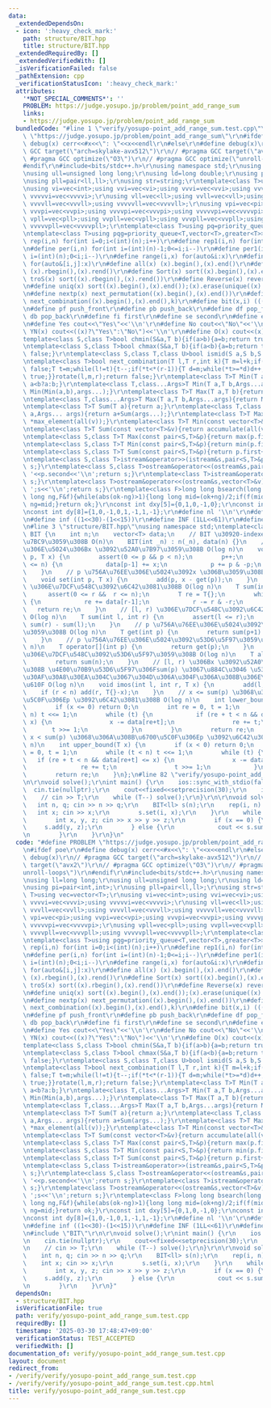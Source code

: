 ```yaml
---
data:
  _extendedDependsOn:
  - icon: ':heavy_check_mark:'
    path: structure/BIT.hpp
    title: structure/BIT.hpp
  _extendedRequiredBy: []
  _extendedVerifiedWith: []
  _isVerificationFailed: false
  _pathExtension: cpp
  _verificationStatusIcon: ':heavy_check_mark:'
  attributes:
    '*NOT_SPECIAL_COMMENTS*': ''
    PROBLEM: https://judge.yosupo.jp/problem/point_add_range_sum
    links:
    - https://judge.yosupo.jp/problem/point_add_range_sum
  bundledCode: "#line 1 \"verify/yosupo-point_add_range_sum.test.cpp\"\n#define PROBLEM\
    \ \"https://judge.yosupo.jp/problem/point_add_range_sum\"\r\n#ifdef poe\r\n#define\
    \ debug(x) cerr<<#x<<\": \"<<x<<endl\r\n#else\r\n#define debug(x)\r\n// #pragma\
    \ GCC target(\"arch=skylake-avx512\")\r\n// #pragma GCC target(\"avx2\")\r\n//\
    \ #pragma GCC optimize(\"O3\")\r\n// #pragma GCC optimize(\"unroll-loops\")\r\n\
    #endif\r\n#include<bits/stdc++.h>\r\nusing namespace std;\r\nusing ll=long long;\r\
    \nusing ull=unsigned long long;\r\nusing ld=long double;\r\nusing pi=pair<int,int>;\r\
    \nusing pll=pair<ll,ll>;\r\nusing str=string;\r\ntemplate<class T>using vec=vector<T>;\r\
    \nusing vi=vec<int>;using vvi=vec<vi>;using vvvi=vec<vvi>;using vvvvi=vec<vvvi>;using\
    \ vvvvvi=vec<vvvvi>;\r\nusing vll=vec<ll>;using vvll=vec<vll>;using vvvll=vec<vvll>;using\
    \ vvvvll=vec<vvvll>;using vvvvvll=vec<vvvvll>;\r\nusing vpi=vec<pi>;using vvpi=vec<vpi>;using\
    \ vvvpi=vec<vvpi>;using vvvvpi=vec<vvvpi>;using vvvvvpi=vec<vvvvpi>;\r\nusing\
    \ vpll=vec<pll>;using vvpll=vec<vpll>;using vvvpll=vec<vvpll>;using vvvvpll=vec<vvvpll>;using\
    \ vvvvvpll=vec<vvvvpll>;\r\ntemplate<class T>using pq=priority_queue<T,vector<T>>;\r\
    \ntemplate<class T>using pqg=priority_queue<T,vector<T>,greater<T>>;\r\n#define\
    \ rep(i,n) for(int i=0;i<(int)(n);i++)\r\n#define rep1(i,n) for(int i=1;i<=(int)(n);i++)\r\
    \n#define per(i,n) for(int i=(int)(n)-1;0<=i;i--)\r\n#define per1(i,n) for(int\
    \ i=(int)(n);0<i;i--)\r\n#define range(i,x) for(auto&i:x)\r\n#define range2(i,j,x)\
    \ for(auto&[i,j]:x)\r\n#define all(x) (x).begin(),(x).end()\r\n#define rall(x)\
    \ (x).rbegin(),(x).rend()\r\n#define Sort(x) sort((x).begin(),(x).end())\r\n#define\
    \ troS(x) sort((x).rbegin(),(x).rend())\r\n#define Reverse(x) reverse((x).begin(),(x).end())\r\
    \n#define uniq(x) sort((x).begin(),(x).end());(x).erase(unique((x).begin(),(x).end()),(x).end())\r\
    \n#define nextp(x) next_permutation((x).begin(),(x).end())\r\n#define nextc(x,k)\
    \ next_combination((x).begin(),(x).end(),k)\r\n#define bit(x,i) (((x)>>(i))&1)\r\
    \n#define pf push_front\r\n#define pb push_back\r\n#define df pop_front\r\n#define\
    \ db pop_back\r\n#define fi first\r\n#define se second\r\n#define elif else if\r\
    \n#define Yes cout<<\"Yes\"<<'\\n'\r\n#define No cout<<\"No\"<<'\\n'\r\n#define\
    \ YN(x) cout<<((x)?\"Yes\":\"No\")<<'\\n'\r\n#define O(x) cout<<(x)<<'\\n'\r\n\
    template<class S,class T>bool chmin(S&a,T b){if(a>b){a=b;return true;}return false;}\r\
    \ntemplate<class S,class T>bool chmax(S&a,T b){if(a<b){a=b;return true;}return\
    \ false;}\r\ntemplate<class S,class T,class U>bool ismid(S a,S b,S c){return a<=b&&b<c;}\r\
    \ntemplate<class T>bool next_combination(T l,T r,int k){T m=l+k;if(l==r||l==m||r==m)return\
    \ false;T t=m;while(l!=t){t--;if(*t<*(r-1)){T d=m;while(*t>=*d)d++;iter_swap(t,d);rotate(t+1,d+1,r);rotate(m,m+(r-d)-1,r);return\
    \ true;}}rotate(l,m,r);return false;}\r\ntemplate<class T>T Min(T a,T b){return\
    \ a<b?a:b;}\r\ntemplate<class T,class...Args>T Min(T a,T b,Args...args){return\
    \ Min(Min(a,b),args...);}\r\ntemplate<class T>T Max(T a,T b){return a>b?a:b;}\r\
    \ntemplate<class T,class...Args>T Max(T a,T b,Args...args){return Max(Max(a,b),args...);}\r\
    \ntemplate<class T>T Sum(T a){return a;}\r\ntemplate<class T,class... Args>T Sum(T\
    \ a,Args... args){return a+Sum(args...);}\r\ntemplate<class T>T Max(const vector<T>&v){return\
    \ *max_element(all(v));}\r\ntemplate<class T>T Min(const vector<T>&v){return *min_element(all(v));}\r\
    \ntemplate<class T>T Sum(const vector<T>&v){return accumulate(all(v),T(0));}\r\
    \ntemplate<class S,class T>T Max(const pair<S,T>&p){return max(p.first,p.second);}\r\
    \ntemplate<class S,class T>T Min(const pair<S,T>&p){return min(p.first,p.second);}\r\
    \ntemplate<class S,class T>T Sum(const pair<S,T>&p){return p.first+p.second;}\r\
    \ntemplate<class S,class T>istream&operator>>(istream&s,pair<S,T>&p){s>>p.first>>p.second;return\
    \ s;}\r\ntemplate<class S,class T>ostream&operator<<(ostream&s,pair<S,T>&p){s<<p.first<<'\
    \ '<<p.second<<'\\n';return s;}\r\ntemplate<class T>istream&operator>>(istream&s,vector<T>&v){for(auto&i:v)s>>i;return\
    \ s;}\r\ntemplate<class T>ostream&operator<<(ostream&s,vector<T>&v){for(auto&i:v)s<<i<<'\
    \ ';s<<'\\n';return s;}\r\ntemplate<class F>long long bsearch(long long ok,long\
    \ long ng,F&f){while(abs(ok-ng)>1){long long mid=(ok+ng)/2;if(f(mid))ok=mid;else\
    \ ng=mid;}return ok;}\r\nconst int dxy[5]={0,1,0,-1,0};\r\nconst int dx[8]={0,1,0,-1,1,1,-1,-1};\r\
    \nconst int dy[8]={1,0,-1,0,1,-1,1,-1};\r\n#define nl '\\n'\r\n#define sp ' '\r\
    \n#define inf ((1<<30)-(1<<15))\r\n#define INF (1LL<<61)\r\n#define mod 998244353\r\
    \n#line 3 \"structure/BIT.hpp\"\nusing namespace std;\ntemplate<class T>\nstruct\
    \ BIT {\n    int n;\n    vector<T> data;\n    // BIT \u30920-indexed \u3067\u69CB\
    \u7BC9\u3059\u308B O(n)\n    BIT(int _n) : n(_n), data(n) {}\n    // p \u756A\u76EE\
    \u306E\u5024\u306Bx \u3092\u52A0\u7B97\u3059\u308B O(log n)\n    void add(int\
    \ p, T x) {\n        assert(0 <= p && p < n);\n        p++;\n        while (p\
    \ <= n) {\n            data[p-1] += x;\n            p += p & -p;\n        }\n\
    \    }\n    // p \u756A\u76EE\u306E\u5024\u3092x \u306B\u3059\u308B O(log n)\n\
    \    void set(int p, T x) {\n        add(p, x - get(p));\n    }\n    // [0, r)\
    \ \u306E\u7DCF\u548C\u3092\u6C42\u3081\u308B O(log n)\n    T sum(int r) {\n  \
    \      assert(0 <= r &&  r <= n);\n        T re = T{};\n        while (0 < r)\
    \ {\n            re += data[r-1];\n            r -= r & -r;\n        }\n     \
    \   return re;\n    }\n    // [l, r) \u306E\u7DCF\u548C\u3092\u6C42\u3081\u308B\
    \ O(log n)\n    T sum(int l, int r) {\n        assert(l <= r);\n        return\
    \ sum(r) - sum(l);\n    }\n    // p \u756A\u76EE\u306E\u5024\u3092\u53D6\u5F97\
    \u3059\u308B O(log n)\n    T get(int p) {\n        return sum(p+1) - sum(p);\n\
    \    }\n    // p \u756A\u76EE\u306E\u5024\u3092\u53D6\u5F97\u3059\u308B O(log\
    \ n)\n    T operator[](int p) {\n        return get(p);\n    }\n    // \u5168\u4F53\
    \u306E\u7DCF\u548C\u3092\u53D6\u5F97\u3059\u308B O(log n)\n    T all_sum() {\n\
    \        return sum(n);\n    }\n    // [l, r) \u306Bx \u3092\u52A0\u7B97\u3059\
    \u308B \u4E00\u70B9\u53D6\u5F97\u306Fsum(p) \u3067\u884C\u3046 \u533A\u9593\u548C\
    \u30AF\u30A8\u30EA\u304C\u3067\u304D\u306A\u304F\u306A\u308B\u306E\u3067\u6CE8\
    \u610F O(log n)\n    void imos(int l, int r, T x) {\n        add(l, x);\n    \
    \    if (r < n) add(r, T{}-x);\n    }\n    // x <= sum(p) \u3068\u306A\u308B\u6700\
    \u5C0F\u306Ep \u3092\u6C42\u3081\u308B O(log n)\n    int lower_bound(T x) {\n\
    \        if (x <= 0) return 0;\n        int re = 0, t = 1;\n        while (t <\
    \ n) t <<= 1;\n        while (t) {\n            if (re + t < n && data[re+t] <\
    \ x) {\n                x -= data[re+t];\n                re += t;\n         \
    \       t >>= 1;\n            }\n        }\n        return re;\n    }\n    //\
    \ x < sum(p) \u3068\u306A\u308B\u6700\u5C0F\u306Ep \u3092\u6C42\u3081\u308B O(log\
    \ n)\n    int upper_bound(T x) {\n        if (x < 0) return 0;\n        int re\
    \ = 0, t = 1;\n        while (t < n) t <<= 1;\n        while (t) {\n         \
    \   if (re + t < n && data[re+t] <= x) {\n                x -= data[re+t];\n \
    \               re += t;\n                t >>= 1;\n            }\n        }\n\
    \        return re;\n    }\n};\n#line 82 \"verify/yosupo-point_add_range_sum.test.cpp\"\
    \n\r\nvoid solve();\r\nint main() {\r\n    ios::sync_with_stdio(false);\r\n  \
    \  cin.tie(nullptr);\r\n    cout<<fixed<<setprecision(30);\r\n    int T=1;\r\n\
    \    // cin >> T;\r\n    while (T--) solve();\r\n}\r\n\r\nvoid solve() {\r\n \
    \   int n, q; cin >> n >> q;\r\n    BIT<ll> s(n);\r\n    rep(i, n) {\r\n     \
    \   int x; cin >> x;\r\n        s.set(i, x);\r\n    }\r\n    while (q--) {\r\n\
    \        int x, y, z; cin >> x >> y >> z;\r\n        if (x == 0) {\r\n       \
    \     s.add(y, z);\r\n        } else {\r\n            cout << s.sum(y, z) << nl;\r\
    \n        }\r\n    }\r\n}\n"
  code: "#define PROBLEM \"https://judge.yosupo.jp/problem/point_add_range_sum\"\r\
    \n#ifdef poe\r\n#define debug(x) cerr<<#x<<\": \"<<x<<endl\r\n#else\r\n#define\
    \ debug(x)\r\n// #pragma GCC target(\"arch=skylake-avx512\")\r\n// #pragma GCC\
    \ target(\"avx2\")\r\n// #pragma GCC optimize(\"O3\")\r\n// #pragma GCC optimize(\"\
    unroll-loops\")\r\n#endif\r\n#include<bits/stdc++.h>\r\nusing namespace std;\r\
    \nusing ll=long long;\r\nusing ull=unsigned long long;\r\nusing ld=long double;\r\
    \nusing pi=pair<int,int>;\r\nusing pll=pair<ll,ll>;\r\nusing str=string;\r\ntemplate<class\
    \ T>using vec=vector<T>;\r\nusing vi=vec<int>;using vvi=vec<vi>;using vvvi=vec<vvi>;using\
    \ vvvvi=vec<vvvi>;using vvvvvi=vec<vvvvi>;\r\nusing vll=vec<ll>;using vvll=vec<vll>;using\
    \ vvvll=vec<vvll>;using vvvvll=vec<vvvll>;using vvvvvll=vec<vvvvll>;\r\nusing\
    \ vpi=vec<pi>;using vvpi=vec<vpi>;using vvvpi=vec<vvpi>;using vvvvpi=vec<vvvpi>;using\
    \ vvvvvpi=vec<vvvvpi>;\r\nusing vpll=vec<pll>;using vvpll=vec<vpll>;using vvvpll=vec<vvpll>;using\
    \ vvvvpll=vec<vvvpll>;using vvvvvpll=vec<vvvvpll>;\r\ntemplate<class T>using pq=priority_queue<T,vector<T>>;\r\
    \ntemplate<class T>using pqg=priority_queue<T,vector<T>,greater<T>>;\r\n#define\
    \ rep(i,n) for(int i=0;i<(int)(n);i++)\r\n#define rep1(i,n) for(int i=1;i<=(int)(n);i++)\r\
    \n#define per(i,n) for(int i=(int)(n)-1;0<=i;i--)\r\n#define per1(i,n) for(int\
    \ i=(int)(n);0<i;i--)\r\n#define range(i,x) for(auto&i:x)\r\n#define range2(i,j,x)\
    \ for(auto&[i,j]:x)\r\n#define all(x) (x).begin(),(x).end()\r\n#define rall(x)\
    \ (x).rbegin(),(x).rend()\r\n#define Sort(x) sort((x).begin(),(x).end())\r\n#define\
    \ troS(x) sort((x).rbegin(),(x).rend())\r\n#define Reverse(x) reverse((x).begin(),(x).end())\r\
    \n#define uniq(x) sort((x).begin(),(x).end());(x).erase(unique((x).begin(),(x).end()),(x).end())\r\
    \n#define nextp(x) next_permutation((x).begin(),(x).end())\r\n#define nextc(x,k)\
    \ next_combination((x).begin(),(x).end(),k)\r\n#define bit(x,i) (((x)>>(i))&1)\r\
    \n#define pf push_front\r\n#define pb push_back\r\n#define df pop_front\r\n#define\
    \ db pop_back\r\n#define fi first\r\n#define se second\r\n#define elif else if\r\
    \n#define Yes cout<<\"Yes\"<<'\\n'\r\n#define No cout<<\"No\"<<'\\n'\r\n#define\
    \ YN(x) cout<<((x)?\"Yes\":\"No\")<<'\\n'\r\n#define O(x) cout<<(x)<<'\\n'\r\n\
    template<class S,class T>bool chmin(S&a,T b){if(a>b){a=b;return true;}return false;}\r\
    \ntemplate<class S,class T>bool chmax(S&a,T b){if(a<b){a=b;return true;}return\
    \ false;}\r\ntemplate<class S,class T,class U>bool ismid(S a,S b,S c){return a<=b&&b<c;}\r\
    \ntemplate<class T>bool next_combination(T l,T r,int k){T m=l+k;if(l==r||l==m||r==m)return\
    \ false;T t=m;while(l!=t){t--;if(*t<*(r-1)){T d=m;while(*t>=*d)d++;iter_swap(t,d);rotate(t+1,d+1,r);rotate(m,m+(r-d)-1,r);return\
    \ true;}}rotate(l,m,r);return false;}\r\ntemplate<class T>T Min(T a,T b){return\
    \ a<b?a:b;}\r\ntemplate<class T,class...Args>T Min(T a,T b,Args...args){return\
    \ Min(Min(a,b),args...);}\r\ntemplate<class T>T Max(T a,T b){return a>b?a:b;}\r\
    \ntemplate<class T,class...Args>T Max(T a,T b,Args...args){return Max(Max(a,b),args...);}\r\
    \ntemplate<class T>T Sum(T a){return a;}\r\ntemplate<class T,class... Args>T Sum(T\
    \ a,Args... args){return a+Sum(args...);}\r\ntemplate<class T>T Max(const vector<T>&v){return\
    \ *max_element(all(v));}\r\ntemplate<class T>T Min(const vector<T>&v){return *min_element(all(v));}\r\
    \ntemplate<class T>T Sum(const vector<T>&v){return accumulate(all(v),T(0));}\r\
    \ntemplate<class S,class T>T Max(const pair<S,T>&p){return max(p.first,p.second);}\r\
    \ntemplate<class S,class T>T Min(const pair<S,T>&p){return min(p.first,p.second);}\r\
    \ntemplate<class S,class T>T Sum(const pair<S,T>&p){return p.first+p.second;}\r\
    \ntemplate<class S,class T>istream&operator>>(istream&s,pair<S,T>&p){s>>p.first>>p.second;return\
    \ s;}\r\ntemplate<class S,class T>ostream&operator<<(ostream&s,pair<S,T>&p){s<<p.first<<'\
    \ '<<p.second<<'\\n';return s;}\r\ntemplate<class T>istream&operator>>(istream&s,vector<T>&v){for(auto&i:v)s>>i;return\
    \ s;}\r\ntemplate<class T>ostream&operator<<(ostream&s,vector<T>&v){for(auto&i:v)s<<i<<'\
    \ ';s<<'\\n';return s;}\r\ntemplate<class F>long long bsearch(long long ok,long\
    \ long ng,F&f){while(abs(ok-ng)>1){long long mid=(ok+ng)/2;if(f(mid))ok=mid;else\
    \ ng=mid;}return ok;}\r\nconst int dxy[5]={0,1,0,-1,0};\r\nconst int dx[8]={0,1,0,-1,1,1,-1,-1};\r\
    \nconst int dy[8]={1,0,-1,0,1,-1,1,-1};\r\n#define nl '\\n'\r\n#define sp ' '\r\
    \n#define inf ((1<<30)-(1<<15))\r\n#define INF (1LL<<61)\r\n#define mod 998244353\r\
    \n#include \"BIT\"\r\n\r\nvoid solve();\r\nint main() {\r\n    ios::sync_with_stdio(false);\r\
    \n    cin.tie(nullptr);\r\n    cout<<fixed<<setprecision(30);\r\n    int T=1;\r\
    \n    // cin >> T;\r\n    while (T--) solve();\r\n}\r\n\r\nvoid solve() {\r\n\
    \    int n, q; cin >> n >> q;\r\n    BIT<ll> s(n);\r\n    rep(i, n) {\r\n    \
    \    int x; cin >> x;\r\n        s.set(i, x);\r\n    }\r\n    while (q--) {\r\n\
    \        int x, y, z; cin >> x >> y >> z;\r\n        if (x == 0) {\r\n       \
    \     s.add(y, z);\r\n        } else {\r\n            cout << s.sum(y, z) << nl;\r\
    \n        }\r\n    }\r\n}"
  dependsOn:
  - structure/BIT.hpp
  isVerificationFile: true
  path: verify/yosupo-point_add_range_sum.test.cpp
  requiredBy: []
  timestamp: '2025-03-30 17:48:47+09:00'
  verificationStatus: TEST_ACCEPTED
  verifiedWith: []
documentation_of: verify/yosupo-point_add_range_sum.test.cpp
layout: document
redirect_from:
- /verify/verify/yosupo-point_add_range_sum.test.cpp
- /verify/verify/yosupo-point_add_range_sum.test.cpp.html
title: verify/yosupo-point_add_range_sum.test.cpp
---
```

